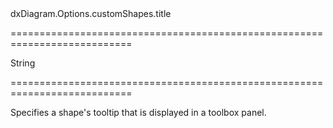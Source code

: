 <!--id-->dxDiagram.Options.customShapes.title<!--/id-->
===========================================================================
<!--type-->String<!--/type-->
===========================================================================

<!--shortDescription-->
Specifies a shape's tooltip that is displayed in a toolbox panel.
<!--/shortDescription-->

<!--fullDescription-->

<!--/fullDescription-->
